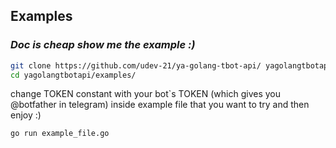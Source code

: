 ## Examples

### _Doc is cheap show me the example :)_

```sh
git clone https://github.com/udev-21/ya-golang-tbot-api/ yagolangtbotapi
cd yagolangtbotapi/examples/
```
change TOKEN constant with your bot`s TOKEN (which gives you @botfather in telegram) inside example file that you want to try and then enjoy :) 

```sh
go run example_file.go
```

